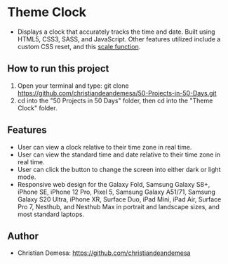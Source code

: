 # Theme Clock

- Displays a clock that accurately tracks the time and date. Built using HTML5, CSS3, SASS, and JavaScript. Other features utilized include a custom CSS reset, and this [scale function](https://stackoverflow.com/questions/10756313/javascript-jquery-map-a-range-of-numbers-to-another-range-of-numbers).

## How to run this project
1. Open your terminal and type: git clone https://github.com/christiandeandemesa/50-Projects-in-50-Days.git
2. cd into the "50 Projects in 50 Days" folder, then cd into the "Theme Clock" folder.

## Features
- User can view a clock relative to their time zone in real time.
- User can view the standard time and date relative to their time zone in real time.
- User can click the button to change the screen into either dark or light mode.
- Responsive web design for the Galaxy Fold, Samsung Galaxy S8+, iPhone SE, iPhone 12 Pro, Pixel 5, Samsung Galaxy A51/71, Samsung Galaxy S20 Ultra, iPhone XR, Surface 
  Duo, iPad Mini, iPad Air, Surface Pro 7, Nesthub, and Nesthub Max in portrait and landscape sizes, and most standard laptops.

## Author
- Christian Demesa: https://github.com/christiandeandemesa
